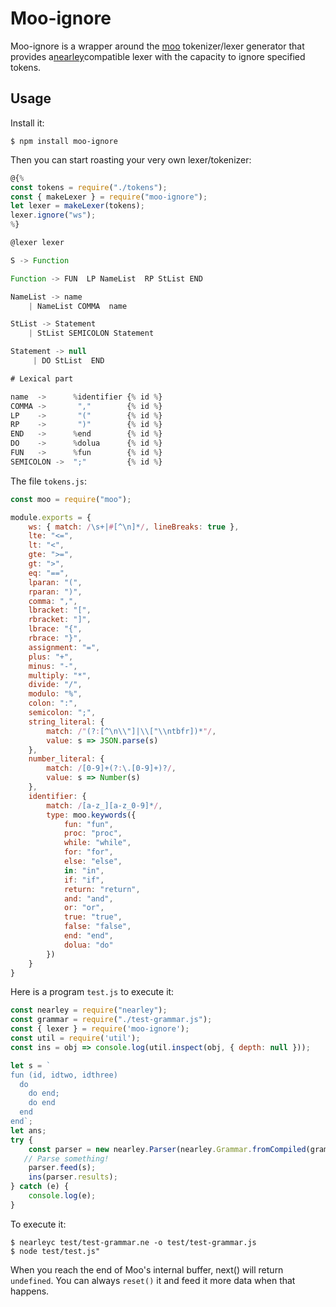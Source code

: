 Moo-ignore
====

Moo-ignore is a wrapper around the [moo](https://www.npmjs.com/package/moo) tokenizer/lexer generator that provides a[nearley](https://github.com/hardmath123/nearley)compatible lexer with the capacity to ignore specified tokens.


Usage
-----

Install it: 

```
$ npm install moo-ignore
``` 

Then you can start roasting your very own lexer/tokenizer:

```js
@{%
const tokens = require("./tokens");
const { makeLexer } = require("moo-ignore");
let lexer = makeLexer(tokens);
lexer.ignore("ws");
%}

@lexer lexer

S -> Function  

Function -> FUN  LP NameList  RP StList END  

NameList -> name  
    | NameList COMMA  name 

StList -> Statement   
    | StList SEMICOLON Statement 

Statement -> null  
     | DO StList  END 

# Lexical part

name  ->      %identifier {% id %}
COMMA ->       ","        {% id %}
LP    ->       "("        {% id %}
RP    ->       ")"        {% id %}
END   ->      %end        {% id %}
DO    ->      %dolua      {% id %}
FUN   ->      %fun        {% id %}
SEMICOLON ->  ";"         {% id %}
```

The file `tokens.js`:

```js
const moo = require("moo");

module.exports = {
    ws: { match: /\s+|#[^\n]*/, lineBreaks: true },
    lte: "<=",
    lt: "<",
    gte: ">=",
    gt: ">",
    eq: "==",
    lparan: "(",
    rparan: ")",
    comma: ",",
    lbracket: "[",
    rbracket: "]",
    lbrace: "{",
    rbrace: "}",
    assignment: "=",
    plus: "+",
    minus: "-",
    multiply: "*",
    divide: "/",
    modulo: "%",
    colon: ":",
    semicolon: ";",
    string_literal: {
        match: /"(?:[^\n\\"]|\\["\\ntbfr])*"/,
        value: s => JSON.parse(s)
    },
    number_literal: {
        match: /[0-9]+(?:\.[0-9]+)?/,
        value: s => Number(s)
    },
    identifier: {
        match: /[a-z_][a-z_0-9]*/,
        type: moo.keywords({
            fun: "fun",
            proc: "proc",
            while: "while",
            for: "for",
            else: "else",
            in: "in",
            if: "if",
            return: "return",
            and: "and",
            or: "or",
            true: "true",
            false: "false",
            end: "end",
            dolua: "do"
        })
    }
}
```

Here is a program `test.js` to execute it:

```js
const nearley = require("nearley");
const grammar = require("./test-grammar.js");
const { lexer } = require('moo-ignore');
const util = require('util');
const ins = obj => console.log(util.inspect(obj, { depth: null }));

let s = `
fun (id, idtwo, idthree)  
  do  
    do end;
    do end
  end 
end`;
let ans;
try {
    const parser = new nearley.Parser(nearley.Grammar.fromCompiled(grammar));
   // Parse something!
    parser.feed(s);
    ins(parser.results);
} catch (e) {
    console.log(e);
}
```

To execute it:

```
$ nearleyc test/test-grammar.ne -o test/test-grammar.js
$ node test/test.js"
```

When you reach the end of Moo's internal buffer, next() will return `undefined`. You can always `reset()` it and feed it more data when that happens.

